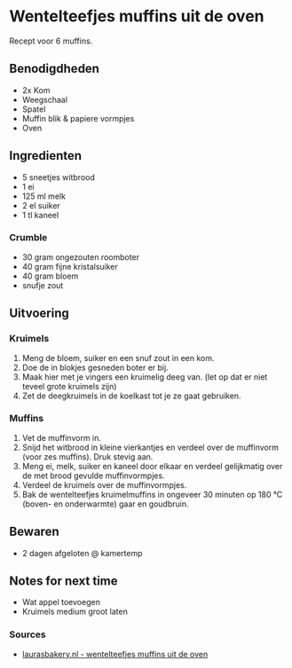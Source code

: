 # Wentelteefjes muffins uit de oven

Recept voor 6 muffins.

## Benodigdheden

* 2x Kom
* Weegschaal
* Spatel
* Muffin blik & papiere vormpjes
* Oven

## Ingredienten

* 5 sneetjes witbrood
* 1 ei
* 125 ml melk
* 2 el suiker
* 1 tl kaneel

### Crumble

* 30 gram ongezouten roomboter
* 40 gram fijne kristalsuiker
* 40 gram bloem
* snufje zout


## Uitvoering

### Kruimels

1. Meng de bloem, suiker en een snuf zout in een kom.
2. Doe de in blokjes gesneden boter er bij.
3. Maak hier met je vingers een kruimelig deeg van. (let op dat er niet teveel grote kruimels zijn)
4. Zet de deegkruimels in de koelkast tot je ze gaat gebruiken.

### Muffins

1. Vet de muffinvorm in.
2. Snijd het witbrood in kleine vierkantjes en verdeel over de muffinvorm (voor zes muffins). Druk stevig aan.
3. Meng ei, melk, suiker en kaneel door elkaar en verdeel gelijkmatig over de met brood gevulde muffinvormpjes.
4. Verdeel de kruimels over de muffinvormpjes.
5. Bak de wentelteefjes kruimelmuffins in ongeveer 30 minuten op 180 °C (boven- en onderwarmte) gaar en goudbruin.


## Bewaren

* 2 dagen afgeloten @ kamertemp

## Notes for next time

* Wat appel toevoegen
* Kruimels medium groot laten

### Sources
* [laurasbakery.nl - wentelteefjes muffins uit de oven](https://www.laurasbakery.nl/wentelteefjes-muffins-uit-de-oven/)

